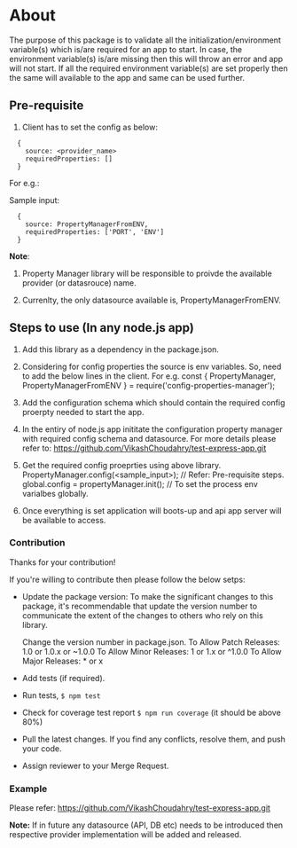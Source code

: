 # About

The purpose of this package is to validate all the initialization/environment variable(s) which is/are required for an app to start. In case, the environment variable(s) is/are missing then this will throw an error and app will not start. If all the required environment variable(s) are set properly then the same will available to the app and same can be used further.

## Pre-requisite

1. Client has to set the config as below:

```$bash
  {
    source: <provider_name>
    requiredProperties: []
  }
```

For e.g.:

Sample input:

```$bash
  {
    source: PropertyManagerFromENV,
    requiredProperties: ['PORT', 'ENV']
  }
```

**Note**:

1. Property Manager library will be responsible to proivde the available provider (or datasrouce) name.

2. Currenlty, the only datasource available is, PropertyManagerFromENV.

## Steps to use (In any node.js app)

1. Add this library as a dependency in the package.json.

2. Considering for config properties the source is env variables. So, need to add the below lines in the client.
  For e.g. const { PropertyManager, PropertyManagerFromENV } = require('config-properties-manager');

3. Add the configuration schema which should contain the required config proerpty needed to start the app.

4. In the entiry of node.js app inititate the configuration property manager with required config schema and datasource.
For more details please refer to: <https://github.com/VikashChoudahry/test-express-app.git>

5. Get the required config proeprties using above library.
  PropertyManager.config(<sample_input>); // Refer: Pre-requisite steps.
  global.config = propertyManager.init(); // To set the process env varialbes globally.

6. Once everything is set application will boots-up and api app server will be available to access.

### Contribution

Thanks for your contribution!

If you're willing to contribute then please follow the below setps:

- Update the package version:
To make the significant changes to this package, it's recommendable that update the version number to communicate the extent of the changes to others who rely on this library.

  Change the version number in package.json.
    To Allow Patch Releases: 1.0 or 1.0.x or ~1.0.0
    To Allow Minor Releases: 1 or 1.x or ^1.0.0
    To Allow Major Releases: * or x

- Add tests (if required).
- Run tests, `$ npm test`
- Check for coverage test report `$ npm run coverage` (it should be above 80%)
- Pull the latest changes. If you find any conflicts, resolve them, and push your code.
- Assign reviewer to your Merge Request.

### Example

Please refer: <https://github.com/VikashChoudahry/test-express-app.git>

**Note:**
If in future any datasource (API, DB etc) needs to be introduced then respective provider implementation will be added and released.
